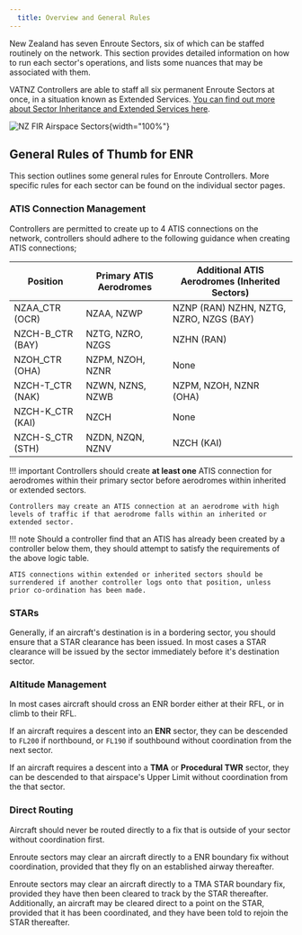 ```yaml
---
  title: Overview and General Rules
---
```


New Zealand has seven Enroute Sectors, six of which can be staffed routinely on the network. This section provides detailed information on how to run each sector's operations, and lists some nuances that may be associated with them. 

VATNZ Controllers are able to staff all six permanent Enroute Sectors at once, in a situation known as Extended Services. [You can find out more about Sector Inheritance and Extended Services here](../controller-skills/inheritance-extending.md).


![NZ FIR Airspace Sectors](../assets/nz-fir-airspace.png){width="100%"}

## General Rules of Thumb for ENR

This section outlines some general rules for Enroute Controllers. More specific rules for each sector can be found on the individual sector pages.

### ATIS Connection Management

Controllers are permitted to create up to 4 ATIS connections on the network, controllers should adhere to the following guidance when creating ATIS connections;

| Position                   | Primary ATIS Aerodromes    | Additional ATIS Aerodromes (Inherited Sectors) |
| -------------------------- | -------------------------- | ---------------------------------------------- |
| NZAA_CTR (OCR)             | NZAA, NZWP                 | NZNP (RAN) NZHN, NZTG, NZRO, NZGS (BAY)        |
| NZCH-B_CTR (BAY)           | NZTG, NZRO, NZGS           | NZHN (RAN)                                     |
| NZOH_CTR (OHA)             | NZPM, NZOH, NZNR           | None                                           |
| NZCH-T_CTR (NAK)           | NZWN, NZNS, NZWB           | NZPM, NZOH, NZNR (OHA)                         |
| NZCH-K_CTR (KAI)           | NZCH                       | None                                           |
| NZCH-S_CTR (STH)           | NZDN, NZQN, NZNV           | NZCH (KAI)                                     |

!!! important
    Controllers should create **at least one** ATIS connection for aerodromes within their primary sector before aerodromes within inherited or extended sectors.

    Controllers may create an ATIS connection at an aerodrome with high levels of traffic if that aerodrome falls within an inherited or extended sector.
    

!!! note
    Should a controller find that an ATIS has already been created by a controller below them, they should attempt to satisfy the requirements of the above logic table. 
    
    ATIS connections within extended or inherited sectors should be surrendered if another controller logs onto that position, unless prior co-ordination has been made.

### STARs

Generally, if an aircraft's destination is in a bordering sector, you should ensure that a STAR clearance has been issued. In most cases a STAR clearance will be issued by the sector immediately before it's destination sector.

### Altitude Management

In most cases aircraft should cross an ENR border either at their RFL, or in climb to their RFL.

If an aircraft requires a descent into an **ENR** sector, they can be descended to `FL200` if northbound, or `FL190` if southbound without coordination from the next sector.

If an aircraft requires a descent into a **TMA** or **Procedural TWR** sector, they can be descended to that airspace's Upper Limit without coordination from the that sector.

### Direct Routing

Aircraft should never be routed directly to a fix that is outside of your sector without coordination first. 

Enroute sectors may clear an aircraft directly to a ENR boundary fix without coordination, provided that they fly on an established airway thereafter.

Enroute sectors may clear an aircraft directly to a TMA STAR boundary fix, provided they have then been cleared to track by the STAR thereafter. Additionally, an aircraft may be cleared direct to a point on the STAR, provided that it has been coordinated, and they have been told to rejoin the STAR thereafter.
